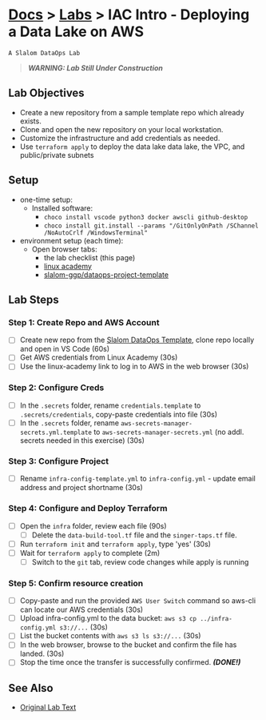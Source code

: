# [Docs](../README.md) > [Labs](./index.md) > **IAC Intro - Deploying a Data Lake on AWS**

`A Slalom DataOps Lab`

> _**WARNING: Lab Still Under Construction**_

## Lab Objectives

- Create a new repository from a sample template repo which already exists.
- Clone and open the new repository on your local workstation.
- Customize the infrastructure and add credentials as needed.
- Use `terraform apply` to deploy the data lake data lake, the VPC, and public/private subnets

## Setup

- one-time setup:
  - Installed software:
    - `choco install vscode python3 docker awscli github-desktop`
    - `choco install git.install --params "/GitOnlyOnPath /SChannel /NoAutoCrlf /WindowsTerminal"`
- environment setup (each time):
  - Open browser tabs:
    - the lab checklist (this page)
    - [linux academy](https://app.linuxacademy.com/dashboard)
    - [slalom-ggp/dataops-project-template](https://github.com/slalom-ggp/dataops-project-template)

## Lab Steps

### Step 1: Create Repo and AWS Account

- [ ] Create new repo from the [Slalom DataOps Template](https://github.com/slalom-ggp/dataops-project-template), clone repo locally and open in VS Code (60s)
- [ ] Get AWS credentials from Linux Academy (30s)
- [ ] Use the linux-academy link to log in to AWS in the web browser (30s)

### Step 2: Configure Creds

- [ ] In the `.secrets` folder, rename `credentials.template` to `.secrets/credentials`, copy-paste credentials into file (30s)
- [ ] In the `.secrets` folder, rename `aws-secrets-manager-secrets.yml.template` to `aws-secrets-manager-secrets.yml` (no addl. secrets needed in this exercise) (30s)

### Step 3: Configure Project

- [ ] Rename `infra-config-template.yml` to `infra-config.yml` - update email address and project shortname (30s)

### Step 4: Configure and Deploy Terraform

- [ ] Open the `infra` folder, review each file (90s)
  - [ ] Delete the `data-build-tool.tf` file and the `singer-taps.tf` file.
- [ ] Run `terraform init` and `terraform apply`, type 'yes' (30s)
- [ ] Wait for `terraform apply` to complete (2m)
  - [ ] Switch to the `git` tab, review code changes while apply is running

### Step 5: Confirm resource creation

- [ ] Copy-paste and run the provided `AWS User Switch` command so aws-cli can locate our AWS credentials (30s)
- [ ] Upload infra-config.yml to the data bucket: `aws s3 cp ../infra-config.yml s3://...` (30s)
- [ ] List the bucket contents with `aws s3 ls s3://...` (30s)
- [ ] In the web browser, browse to the bucket and confirm the file has landed. (30s)
- [ ] Stop the time once the transfer is successfully confirmed. _**(DONE!)**_

## See Also

- [Original Lab Text](https://github.com/slalom-ggp/dataops-infra/issues/85)
